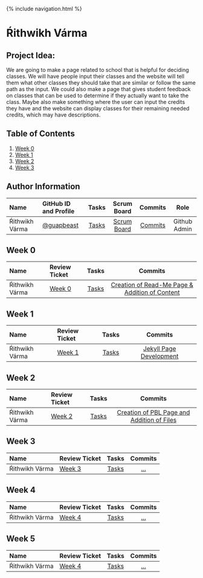 {% include navigation.html %}

# Ŕithwikh Várma
## Project Idea: 
We are going to make a page related to school that is helpful for deciding classes. We will have people input their classes and the website will tell them what other classes they should take that are similar or follow the same path as the input. We could also make a page that gives student feedback on classes that can be used to determine if they actually want to take the class. Maybe also make something where the user can input the credits they have and the website can display classes for their remaining needed credits, which may have descriptions.
## Table of Contents

1. [Week 0](https://github.com/guapbeast/flask_portfolio#week-0)
2. [Week 1](https://github.com/guapbeast/flask_portfolio#week-1)
3. [Week 2](https://github.com/guapbeast/flask_portfolio#week-2)
4. [Week 3](https://github.com/guapbeast/flask_portfolio#week-3)




## Author Information

| Name | GitHub ID and Profile | Tasks | Scrum Board | Commits | Role | 
|:-----|:----------------------|:-----:|:-----------:|:-------:|:-------:|
| Ŕithwikh Várma| [@guapbeast](https://github.com/guapbeast) | [Tasks](https://github.com/jacksongolding/Nut-Team/issues/assigned/guapbeast) |[Scrum Board](https://github.com/jacksongolding/Nut-Team/projects/1) | [Commits](https://github.com/jacksongolding/Nut-Team/commits?author=guapbeast) | Github Admin


## Week 0

| Name | Review Ticket| Tasks | Commits |
|:-----|:----------------------|:-----:|:-------:|
| Ŕithwikh Várma | [Week 0](https://github.com/guapbeast/flask_portfolio/issues/2) |[Tasks](https://github.com/jacksongolding/Nut-Team/issues)| [Creation of Read-Me Page & Addition of Content](https://github.com/jacksongolding/Nut-Team/commit/982e7351420fc53f64c6457e75b8f1a9f060e43e) |

## Week 1

| Name | Review Ticket| Tasks | Commits |
|:-----|:----------------------|:-----:|:-------:|
| Ŕithwikh Várma | [Week 1](https://github.com/guapbeast/flask_portfolio/issues/3) |[Tasks](https://github.com/jacksongolding/Nut-Team/issues)|[Jekyll Page Development](https://github.com/guapbeast/flask_portfolio/commit/ecd9ec68cd264e3c2da4171d25e14934c6cfe53e) |


## Week 2

| Name | Review Ticket| Tasks | Commits |
|:-----|:----------------------|:-----:|:-------:|
| Ŕithwikh Várma | [Week 2](https://github.com/guapbeast/flask_portfolio/issues/5) |[Tasks](https://github.com/jacksongolding/Nut-Team/issues)|[Creation of PBL Page and Addition of Files](https://github.com/jacksongolding/Nut-Team/commit/5ca6c341052b0d96711883fac0ea4ee9d9bc99ac) |

## Week 3

| Name | Review Ticket| Tasks | Commits |
|:-----|:----------------------|:-----:|:-------:|
| Ŕithwikh Várma | [Week 3](https://github.com/jacksongolding/Nut-Team/issues) |[Tasks](https://github.com/jacksongolding/Nut-Team/issues)|[...](https://github.com/jacksongolding/Nut-Team/commit/982e7351420fc53f64c6457e75b8f1a9f060e43e) |

## Week 4

| Name | Review Ticket| Tasks | Commits |
|:-----|:----------------------|:-----:|:-------:|
| Ŕithwikh Várma | [Week 4](https://github.com/guapbeast/flask_portfolio/issues/7) |[Tasks](https://github.com/jacksongolding/Nut-Team/issues)|[...](https://github.com/jacksongolding/Nut-Team/commit/982e7351420fc53f64c6457e75b8f1a9f060e43e) |


## Week 5

| Name | Review Ticket| Tasks | Commits |
|:-----|:----------------------|:-----:|:-------:|
| Ŕithwikh Várma | [Week 4](https://github.com/guapbeast/flask_portfolio/issues/8) |[Tasks](https://github.com/jacksongolding/Nut-Team/issues)|[...](https://github.com/jacksongolding/Nut-Team/commit/982e7351420fc53f64c6457e75b8f1a9f060e43e) |

